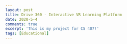```yaml
---
layout: post
title: Drive 360 - Interactive VR Learning Platform
date: 2020-5-4
comments: true
excerpt: 'This is my project for CS 407!'
tags: [Educational]
---
```


